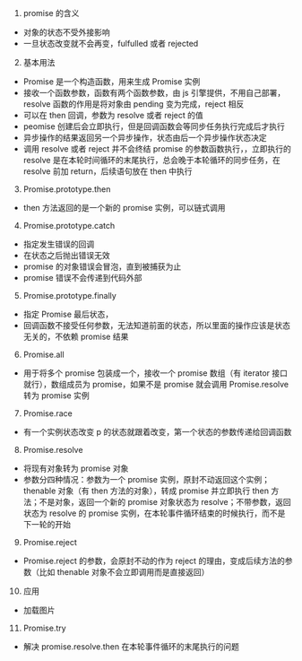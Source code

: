 1. promise 的含义

- 对象的状态不受外接影响
- 一旦状态改变就不会再变，fulfulled 或者 rejected

2. 基本用法

- Promise 是一个构造函数，用来生成 Promise 实例
- 接收一个函数参数，函数有两个函数参数，由 js 引擎提供，不用自己部署，resolve 函数的作用是将对象由 pending 变为完成，reject 相反
- 可以在 then 回调，参数为 resolve 或者 reject 的值
- peomise 创建后会立即执行，但是回调函数会等同步任务执行完成后才执行
- 异步操作的结果返回另一个异步操作，状态由后一个异步操作状态决定
- 调用 resolve 或者 reject 并不会终结 promise 的参数函数执行，，立即执行的 resolve 是在本轮时间循环的末尾执行，总会晚于本轮循环的同步任务，在 resolve 前加 return，后续语句放在 then 中执行

3. Promise.prototype.then

- then 方法返回的是一个新的 promise 实例，可以链式调用

4. Promise.prototype.catch

- 指定发生错误的回调
- 在状态之后抛出错误无效
- promise 的对象错误会冒泡，直到被捕获为止
- promise 错误不会传递到代码外部

5. Promise.prototype.finally

- 指定 Promise 最后状态，
- 回调函数不接受任何参数，无法知道前面的状态，所以里面的操作应该是状态无关的，不依赖 promise 结果

6. Promise.all

- 用于将多个 promise 包装成一个，接收一个 promise 数组（有 iterator 接口就行），数组成员为 promise，如果不是 promise 就会调用 Promise.resolve 转为 promise 实例

7. Promise.race

- 有一个实例状态改变 p 的状态就跟着改变，第一个状态的参数传递给回调函数

8. Promise.resolve

- 将现有对象转为 promise 对象
- 参数分四种情况：参数为一个 promise 实例，原封不动返回这个实例；thenable 对象（有 then 方法的对象），转成 promise 并立即执行 then 方法；不是对象，返回一个新的 promise 对象状态为 resolve；不带参数，返回状态为 resolve 的 promise 实例，在本轮事件循环结束的时候执行，而不是下一轮的开始

9. Promise.reject

- Promise.reject 的参数，会原封不动的作为 reject 的理由，变成后续方法的参数（比如 thenable 对象不会立即调用而是直接返回）

10. 应用

- 加载图片

11. Promise.try

- 解决 promise.resolve.then 在本轮事件循环的末尾执行的问题
